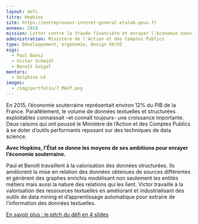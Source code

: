 ```yaml
---
layout: defi
titre: Hopkins
site: https://entrepreneur-interet-general.etalab.gouv.fr
annees: 2018
mission: Lutter contre la fraude financière et enrayer l'économie souterraine
administration: Ministère de l'Action et des Comptes Publics
type: Développement, ergonomie, design UX/UI
eigs:
  - Paul Boosz
  - Victor Schmidt
  - Benoît Guigal
mentors:
  - Delphine Lê
images:
  - /img/portfolio/7_MACP.png
---
```


En 2015, l’économie souterraine représentait environ 12% du PIB de la
France. Parallèlement, le volume de données textuelles et structurées
exploitables connaissait –et connaît toujours- une croissance
importante. Deux raisons qui ont poussé le Ministère de l’Action et
des Comptes Publics à se doter d’outils performants reposant sur des
techniques de data science. 

**Avec Hopkins, l'État se donne les moyens de ses ambitions pour enrayer
l’économie souterraine.**

Paul et Benoît travaillent à la valorisation des données
structurées. Ils améliorent la mise en relation des données obtenues
de sources différentes et génèrent des graphes enrichis modélisant non
seulement les entités métiers mais aussi la nature des relations qui
les lient. Victor travaille à la valorisation des ressources
textuelles en améliorant et industrialisant des outils de data mining
et d’apprentissage automatique pour extraire de l’information des
données textuelles.

[En savoir plus : le pitch du défi en 4 slides](https://www.slideshare.net/Etalab/eig-promo-2-prsentation-du-dfi-gobelins/1)
